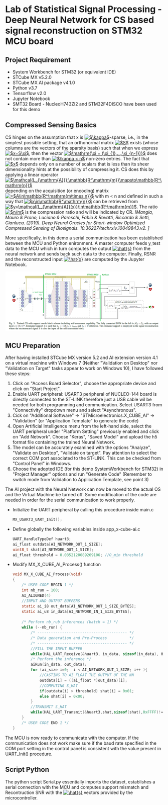 <h1>Lab of Statistical Signal Processing - Deep Neural Network for CS based signal reconstruction on STM32 MCU board</h1>

<h2>Project Requirement</h2>
<ul>
    <li>System Workbench for STM32 (or equivalent IDE)</li>
    <li>STCube MX v5.2.0</li>
    <li>STCube MX AI package v4.1.0</li>
    <li>Python v3.7</li>
    <li>Tensorflow v2.0</li>
    <li>Jupyter Notebook</li>
    <li>SMT32 Board - NucleoH743ZI2 and STM32F4DISCO have been used for this demo</li>
</ul>

<h2>Compressed Sensing Basics</h2>
<p>CS hinges on the assumption that
x is <a href="https://www.codecogs.com/eqnedit.php?latex=$\kappa$" target="_blank"><img src="https://latex.codecogs.com/gif.latex?$\kappa$" title="$\kappa$" /></a>-sparse, i.e., in the simplest possible setting, that an
orthonormal matrix <a href="https://www.codecogs.com/eqnedit.php?latex=$S$" target="_blank"><img src="https://latex.codecogs.com/gif.latex?$S$" title="$S$" /></a> exists (whose columns are the vectors
of the sparsity basis) such that when we express <a href="https://www.codecogs.com/eqnedit.php?latex=$x=S\xi$" target="_blank"><img src="https://latex.codecogs.com/gif.latex?$x=S\xi$" title="$x=S\xi$" /></a>, then
the vector <a href="https://www.codecogs.com/eqnedit.php?latex=$\mathrm{\xi&space;=&space;(\xi_{1},...,\xi_{n-1})}$" target="_blank"><img src="https://latex.codecogs.com/gif.latex?$\mathrm{\xi&space;=&space;(\xi_{1},...,\xi_{n-1})}$" title="$\mathrm{\xi = (\xi_{1},...,\xi_{n-1})}$" /></a> does not contain more than <a href="https://www.codecogs.com/eqnedit.php?latex=$\kappa&space;<&space;n$" target="_blank"><img src="https://latex.codecogs.com/gif.latex?$\kappa&space;<&space;n$" title="$\kappa < n$" /></a> non-zero entries.
The fact that <a href="https://www.codecogs.com/eqnedit.php?latex=$x$" target="_blank"><img src="https://latex.codecogs.com/gif.latex?$x$" title="$x$" /></a> depends only on a number of scalars that
is less than its sheer dimensionality hints at the possibility
of compressing it. CS does this by applying a linear operator
<a href="https://www.codecogs.com/eqnedit.php?latex=$\mathcal{L_{\mathrm{A}}}:\mathbb{R^\mathrm{m}}\mapsto\mathbb{R^\mathrm{n}}$" target="_blank"><img src="https://latex.codecogs.com/gif.latex?$\mathcal{L_{\mathrm{A}}}:\mathbb{R^\mathrm{m}}\mapsto\mathbb{R^\mathrm{n}}$" title="$\mathcal{L_{\mathrm{A}}}:\mathbb{R^\mathrm{m}}\mapsto\mathbb{R^\mathrm{n}}$" /></a>  depending on the acquisition (or encoding)
matrix <a href="https://www.codecogs.com/eqnedit.php?latex==$A\in\mathbb{R^\mathrm{m\times&space;n}}$" target="_blank"><img src="https://latex.codecogs.com/gif.latex?=$A\in\mathbb{R^\mathrm{m\times&space;n}}$" title="=$A\in\mathbb{R^\mathrm{m\times n}}$" /></a> with m < n and defined in such a way that
<a href="https://www.codecogs.com/eqnedit.php?latex=$x\in\mathbb{R^\mathrm{n}}$" target="_blank"><img src="https://latex.codecogs.com/gif.latex?$x\in\mathbb{R^\mathrm{n}}$" title="$x\in\mathbb{R^\mathrm{n}}$" /></a> can be retrieved from <a href="https://www.codecogs.com/eqnedit.php?latex=$y=\mathcal{L_{\mathrm{A}}(x)}\in\mathbb{R^\mathrm{m}}$" target="_blank"><img src="https://latex.codecogs.com/gif.latex?$y=\mathcal{L_{\mathrm{A}}(x)}\in\mathbb{R^\mathrm{m}}$" title="$y=\mathcal{L_{\mathrm{A}}(x)}\in\mathbb{R^\mathrm{m}}$" /></a>. The ratio
<a href="https://www.codecogs.com/eqnedit.php?latex=$n/m$" target="_blank"><img src="https://latex.codecogs.com/gif.latex?$n/m$" title="$n/m$" /></a> is the compression ratio and will be indicated by CR.
<cite>[Mangia, Mauro & Prono, Luciano & Pareschi, Fabio & Rovatti, Riccardo & Setti, Gianluca. (2019). Deep Neural Oracles for Short-window Optimized Compressed Sensing of Biosignals. 10.36227/techrxiv.10049843.v2. ]</cite></p>

<p>More specifically, in this demo a serial communication has been established between the MCU and Python enironment. A master computer feeds y_test data to the MCU which in turn computes the output <a href="https://www.codecogs.com/eqnedit.php?latex=\hat{s}" target="_blank"><img src="https://latex.codecogs.com/gif.latex?\hat{s}" title="\hat{s}" /></a> from the neural network and sends back such data to the computer. Finally, RSNR and the reconstructed input <a href="https://www.codecogs.com/eqnedit.php?latex=\hat{x}" target="_blank"><img src="https://latex.codecogs.com/gif.latex?\hat{x}" title="\hat{x}" /></a> are computed by the Jupyter Notebook.</p>

![Figure 1](Cattura.PNG "Figure 1")
    
    
<h2>MCU Preparation</h2>
<p>After having installed STCube MX version 5.2 and AI extension version 4.1 on a virtual machine with Windows 7 (Neither "Validation on Desktop" nor "Validation on Target" tasks appear to work on Windows 10), I have followed these steps:
<ol>
    <li>Click on "Access Board Selector", choose the appropriate device and click on "Start Project".</li>
    <li>Enable UART peripheral: USART3 peripheral of NUCLEO-144 board is directly connected to the ST-LINK therefore just a USB cable wil be needed for both programming and communication. Select USART3 from "Connectivity" dropdown menu and select "Asynchronous".</li>
    <li>Cick on "Additional Software" -> "STMicroelectronics.X_CUBE_AI" -> "Validation" (or "Application Template" to generate the code)</li>
    <li>Open Artificial Intelligence menu from the left-hand side, select the UART peripheral under "Platform Setting" previously enabled and click on "Add Network". Choose "Keras", "Saved Model" and upload the h5 format file containing the trained Neural Network.</li>
    <li>The model can be accurately examined with the options "Analyze", "Validate on Desktop", "Validate on target". Pay attention to select the correct COM port associated to the ST-LINK. This can be checked from "Control Panel" in Windows.</li>
    <li>Choose the adopted IDE (for this demo SystemWorkbench for STM32) in "Project Manager" options and run "Generate Code" (Remember to switch mode from Validation to Application Template, see point 3)</li>
</ol>
The AI project with the Neural Network can now be moved to the actual OS and the Virtual Machine be turned off. Some modification of the code are needed in order for the serial communication to work properly.
<ul>
    <li>Initialize the UART peripheral by calling this procedure inside main.c</li>
        
```c
MX_USART3_UART_Init();
```
   <li>Define globally the following variables inside app_x-cube-ai.c</li>
   
```c
UART_HandleTypeDef huart3;
ai_float outdata[AI_NETWORK_OUT_1_SIZE];
uint8_t shat[AI_NETWORK_OUT_1_SIZE];
ai_float threshold = 0.0352120689269106; //O_min threshold
```

   <li>Modify MX_X_CUBE_AI_Process() function</li>

```c
void MX_X_CUBE_AI_Process(void)
{
    /* USER CODE BEGIN 1 */
	int nb_run = 100;
    AI_ALIGNED(4)
	//INPUT AND OUTPUT BUFFERS
    static ai_i8 out_data[AI_NETWORK_OUT_1_SIZE_BYTES];
    static ai_u8 in_data[AI_NETWORK_IN_1_SIZE_BYTES];

    /* Perform nb_rub inferences (batch = 1) */
    while (--nb_run) {
        /* ---------------------------------------- */
        /* Data generation and Pre-Process          */
        /* ---------------------------------------- */
    	//FILL THE INPUT BUFFER
    	while(HAL_UART_Receive(&huart3, in_data, sizeof(in_data), HAL_MAX_DELAY)!=HAL_OK);
        /* Perform the inference */
        aiRun(in_data, out_data);
        for (ai_size i=0;  i < AI_NETWORK_OUT_1_SIZE; i++ ){
        	//CASTING TO AI_FLOAT THE OUTPUT OF THE NN
        	outdata[i] = ((ai_float *)out_data)[i];
        	//COMPUTING S_HAT
        	if(outdata[i] > threshold) shat[i] = 0x01;
        	else shat[i] = 0x00;
        }
        //TRANSMIT S_HAT
        while(HAL_UART_Transmit(&huart3,shat,sizeof(shat),0xFFFF)!=HAL_OK);
    }
    /* USER CODE END 1 */
}
```   
</ul>
The MCU is now ready to communicate with the computer. If the communication does not work make sure if the baud rate specified in the COM port setting in the control panel is consistent with the value present in UART_Init() procedure.
</p>

<h2>Script Python</h2>
<p>
The python script Serial.py essentially imports the dataset, establishes a serial connection with the MCU and computes support mismatch and Recontruction SNR with the <a href="https://www.codecogs.com/eqnedit.php?latex=\hat{s}" target="_blank"><img src="https://latex.codecogs.com/gif.latex?\hat{s}" title="\hat{s}" /></a> vectors provided by the microcontroller.
</p>
